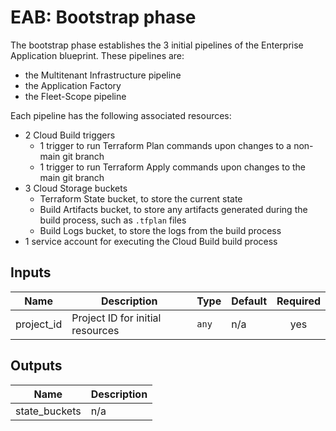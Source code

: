# EAB: Bootstrap phase

The bootstrap phase establishes the 3 initial pipelines of the Enterprise Application blueprint. These pipelines are:
- the Multitenant Infrastructure pipeline
- the Application Factory
- the Fleet-Scope pipeline

Each pipeline has the following associated resources:
- 2 Cloud Build triggers
  - 1 trigger to run Terraform Plan commands upon changes to a non-main git branch
  - 1 trigger to run Terraform Apply commands upon changes to the main git branch
- 3 Cloud Storage buckets
  - Terraform State bucket, to store the current state
  - Build Artifacts bucket, to store any artifacts generated during the build process, such as `.tfplan` files
  - Build Logs bucket, to store the logs from the build process
- 1 service account for executing the Cloud Build build process

<!-- BEGINNING OF PRE-COMMIT-TERRAFORM DOCS HOOK -->
## Inputs

| Name | Description | Type | Default | Required |
|------|-------------|------|---------|:--------:|
| project\_id | Project ID for initial resources | `any` | n/a | yes |

## Outputs

| Name | Description |
|------|-------------|
| state\_buckets | n/a |

<!-- END OF PRE-COMMIT-TERRAFORM DOCS HOOK -->
